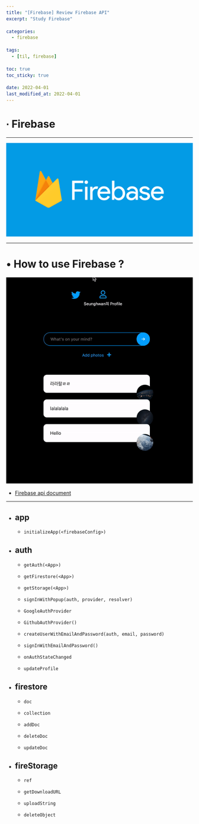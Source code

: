 ```yaml
---
title: "[Firebase] Review Firebase API"
excerpt: "Study Firebase"

categories:
  - firebase

tags:
  - [til, firebase]

toc: true
toc_sticky: true

date: 2022-04-01
last_modified_at: 2022-04-01
---
```


# ∙ Firebase

---

<div align="center">

<img src="/assets/images/22_04_01_react/social.png"/>

</div>

---

# • How to use Firebase ?

<div align="center">

<img src="/assets/images/22_04_01_react/twitter.gif" alt="twitter gif"/>

</div>

- <a href="https://firebase.google.com/docs/reference/" target="_blank">Firebase api document</a>

---

- ## app

  - `initializeApp(<firebaseConfig>)`

- ## auth

  - `getAuth(<App>)`

  - `getFirestore(<App>)`

  - `getStorage(<App>)`

  - `signInWithPopup(auth, provider, resolver)`

  - `GoogleAuthProvider`

  - `GithubAuthProvider()`

  - `createUserWithEmailAndPassword(auth, email, password)`

  - `signInWithEmailAndPassword()`

  - `onAuthStateChanged`

  - `updateProfile`

- ## firestore

  - `doc`

  - `collection`

  - `addDoc`

  - `deleteDoc`

  - `updateDoc`

- ## fireStorage

  - `ref`

  - `getDownloadURL`

  - `uploadString`

  - `deleteObject`
